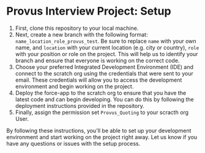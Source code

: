 # Provus Interview Project: Setup

1. First, clone this repository to your local machine.
2. Next, create a new branch with the following format: `name_location_role_provus_test`. Be sure to replace `name` with your own name, and `location` with your current location (e.g. city or country), `role` with your position or role on the project. This will help us to identify your branch and ensure that everyone is working on the correct code.
3. Choose your preferred Integrated Development Environment (IDE) and connect to the scratch org using the credentials that were sent to your email. These credentials will allow you to access the development environment and begin working on the project.
4. Deploy the force-app to the scratch org to ensure that you have the latest code and can begin developing. You can do this by following the deployment instructions provided in the repository.
5. Finally, assign the permission set `Provus_Quoting` to your scracth org User.


By following these instructions, you'll be able to set up your development environment and start working on the project right away. Let us know if you have any questions or issues with the setup process.
